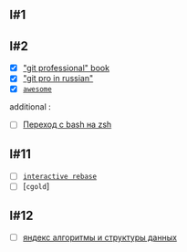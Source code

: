 ## l#1
## l#2
- [x] ["git professional" book](https://git-scm.com/book/ru/v2)
- [x] ["git pro in russian"](https://habr.com/ru/post/150673/)
- [x] [`awesome`](https://github.com/sindresorhus/awesome)

additional :
- [ ] [Переход с bash на zsh](https://habr.com/ru/post/326580/)


## l#11

- [ ] [`interactive rebase`](https://git-scm.com/book/ru/v1/Инструменты-Git-Перезапись-истории)
- [ ] [`cgold`]

## l#12

- [ ] [яндекс алгоритмы и структуры данных](https://yandexdataschool.ru/edu-process/courses/algorithms) 
